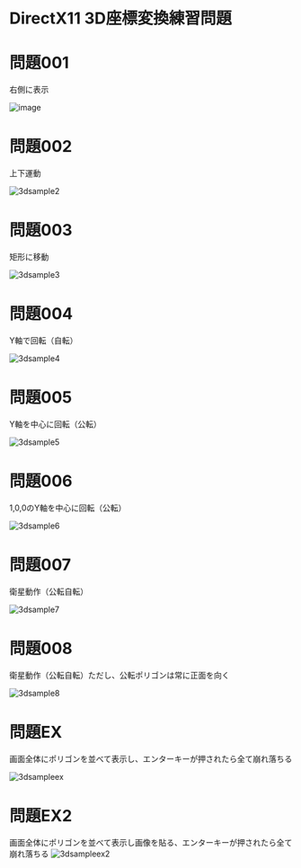 # DirectX11 3D座標変換練習問題

# 問題001
右側に表示  

![image](https://user-images.githubusercontent.com/29562713/41209475-d316ae9a-6d66-11e8-9043-3cbc48d523f5.png)

# 問題002 
上下運動

![3dsample2](https://user-images.githubusercontent.com/29562713/41461045-779c8f6a-70c9-11e8-8b65-5beb132592ff.gif)

# 問題003 
矩形に移動

![3dsample3](https://user-images.githubusercontent.com/29562713/41461050-7e1d2606-70c9-11e8-8698-a11b5d4220b4.gif)

# 問題004 
Y軸で回転（自転）

![3dsample4](https://user-images.githubusercontent.com/29562713/41461051-7e477186-70c9-11e8-8cf8-e7f90d4f0f0d.gif)

# 問題005 
Y軸を中心に回転（公転）

![3dsample5](https://user-images.githubusercontent.com/29562713/41461052-7e6f8d9c-70c9-11e8-9d0f-298776d1819c.gif)

# 問題006 
1,0,0のY軸を中心に回転（公転）

![3dsample6](https://user-images.githubusercontent.com/29562713/41461053-7e96b28c-70c9-11e8-861d-76c43747d7f4.gif)

# 問題007 
衛星動作（公転自転）

![3dsample7](https://user-images.githubusercontent.com/29562713/41461054-7ebd3498-70c9-11e8-981f-1c656865554e.gif)

# 問題008 
衛星動作（公転自転）ただし、公転ポリゴンは常に正面を向く

![3dsample8](https://user-images.githubusercontent.com/29562713/41461055-7ee7fac0-70c9-11e8-840a-cd2494f00b80.gif)

# 問題EX
画面全体にポリゴンを並べて表示し、エンターキーが押されたら全て崩れ落ちる

![3dsampleex](https://user-images.githubusercontent.com/29562713/41461064-85454576-70c9-11e8-9141-9eb8461ef06e.gif)

# 問題EX2
画面全体にポリゴンを並べて表示し画像を貼る、エンターキーが押されたら全て崩れ落ちる
![3dsampleex2](https://github.com/nkc-tajima/DirectX113DSample/tree/master/3DSampleEX2/3DSampleEX2.gif)

